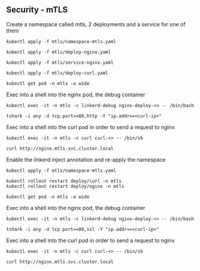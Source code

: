 ## Security - mTLS

<!-- CIA - Confidentiality, Integrity and Authenticity (encryption, hashing and CA)

Authn (tokens, certificates) and Authz (ACL)

from TLS to mTLS

mTLS is the best way for zero-trust security -->

Create a namespace called mtls, 2 deployments and a service for one of them

```
kubectl apply -f mtls/namespace-mtls.yaml

kubectl apply -f mtls/deploy-nginx.yaml

kubectl apply -f mtls/service-nginx.yaml

kubectl apply -f mtls/deploy-curl.yaml

kubectl get pod -n mtls -o wide
```

Exec into a shell into the nginx pod, the debug container

```
kubectl exec -it -n mtls -c linkerd-debug nginx-deploy-<> -- /bin/bash

tshark -i any -d tcp.port==80,http -Y "ip.addr==<curl-ip>"
```

Exec into a shell into the curl pod in order to send a request to nginx

```
kubectl exec -it -n mtls -c curl curl-<> -- /bin/sh

curl http://nginx.mtls.svc.cluster.local
```

Enable the linkerd inject annotation and re-apply the namespace

```
kubectl apply -f mtls/namespace-mtls.yaml

kubectl rollout restart deploy/curl -n mtls
kubectl rollout restart deploy/nginx -n mtls

kubectl get pod -n mtls -o wide
```

Exec into a shell into the nginx pod, the debug container

```
kubectl exec -it -n mtls -c linkerd-debug nginx-deploy-<> -- /bin/bash

tshark -i any -d tcp.port==80,ssl -Y "ip.addr==<curl-ip>"
```

Exec into a shell into the curl pod in order to send a request to nginx

```
kubectl exec -it -n mtls -c curl curl-<> -- /bin/sh

curl http://nginx.mtls.svc.cluster.local
```